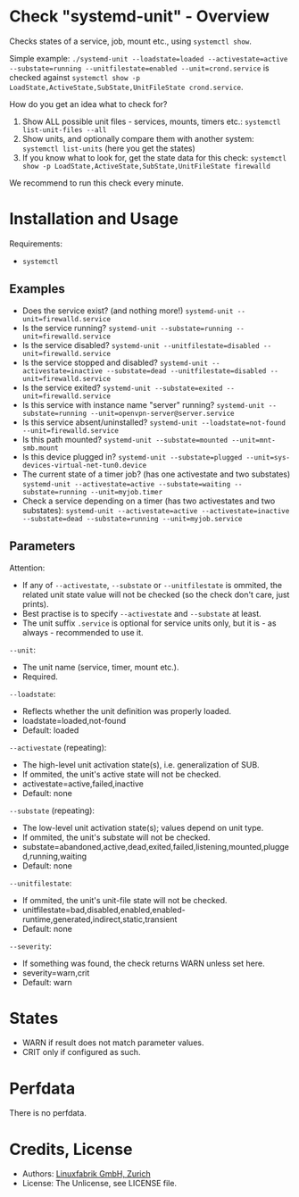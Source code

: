 # Check "systemd-unit" - Overview

Checks states of a service, job, mount etc., using `systemctl show`.

Simple example: `./systemd-unit --loadstate=loaded --activestate=active --substate=running --unitfilestate=enabled --unit=crond.service` is checked against `systemctl show -p LoadState,ActiveState,SubState,UnitFileState crond.service`.

How do you get an idea what to check for?

1. Show ALL possible unit files - services, mounts, timers etc.: `systemctl list-unit-files --all`
2. Show units, and optionally compare them with another system: `systemctl list-units` (here you get the states)
3. If you know what to look for, get the state data for this check: `systemctl show -p LoadState,ActiveState,SubState,UnitFileState firewalld`

We recommend to run this check every minute.


# Installation and Usage

Requirements:
* `systemctl`

## Examples

* Does the service exist? (and nothing more!) `systemd-unit --unit=firewalld.service`
* Is the service running? `systemd-unit --substate=running --unit=firewalld.service`
* Is the service disabled? `systemd-unit --unitfilestate=disabled --unit=firewalld.service`
* Is the service stopped and disabled? `systemd-unit --activestate=inactive --substate=dead --unitfilestate=disabled --unit=firewalld.service`
* Is the service exited? `systemd-unit --substate=exited --unit=firewalld.service`
* Is this service with instance name "server" running? `systemd-unit --substate=running --unit=openvpn-server@server.service`
* Is this service absent/uninstalled? `systemd-unit --loadstate=not-found --unit=firewalld.service`
* Is this path mounted? `systemd-unit --substate=mounted --unit=mnt-smb.mount`
* Is this device plugged in? `systemd-unit --substate=plugged --unit=sys-devices-virtual-net-tun0.device`
* The current state of a timer job? (has one activestate and two substates) `systemd-unit --activestate=active --substate=waiting --substate=running --unit=myjob.timer`
* Check a service depending on a timer (has two activestates and two substates): `systemd-unit --activestate=active --activestate=inactive --substate=dead --substate=running --unit=myjob.service`


## Parameters

Attention:
* If any of `--activestate`, `--substate` or `--unitfilestate` is ommited, the related unit state value will not be checked (so the check don't care, just prints).
* Best practise is to specify `--activestate` and `--substate` at least.
* The unit suffix `.service` is optional for service units only, but it is - as always - recommended to use it.

`--unit`:
* The unit name (service, timer, mount etc.).
* Required.

`--loadstate`:
* Reflects whether the unit definition was properly loaded.
* loadstate=loaded,not-found
* Default: loaded

`--activestate` (repeating):
* The high-level unit activation state(s), i.e. generalization of SUB.
* If ommited, the unit's active state will not be checked.
* activestate=active,failed,inactive
* Default: none

`--substate` (repeating):
* The low-level unit activation state(s); values depend on unit type.
* If ommited, the unit's substate will not be checked.
* substate=abandoned,active,dead,exited,failed,listening,mounted,plugged,running,waiting
* Default: none

`--unitfilestate`:
* If ommited, the unit's unit-file state will not be checked.
* unitfilestate=bad,disabled,enabled,enabled-runtime,generated,indirect,static,transient
* Default: none

`--severity`:
* If something was found, the check returns WARN unless set here.
* severity=warn,crit
* Default: warn


# States

* WARN if result does not match parameter values.
* CRIT only if configured as such.


# Perfdata

There is no perfdata.


# Credits, License

* Authors: [Linuxfabrik GmbH, Zurich](https://www.linuxfabrik.ch)
* License: The Unlicense, see LICENSE file.
